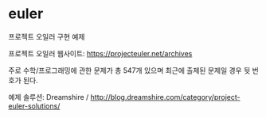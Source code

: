 # euler
프로젝트 오일러 구현 예제

프로젝트 오일러 웹사이트: https://projecteuler.net/archives

주로 수학/프로그래밍에 관한 문제가 총 547개 있으며 최근에 출제된 문제일 경우 뒷 번호가 된다.

예제 솔루션: Dreamshire / http://blog.dreamshire.com/category/project-euler-solutions/
